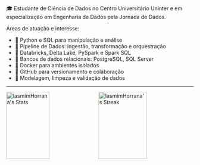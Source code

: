 🎓 Estudante de Ciência de Dados no Centro Universitário Uninter e em especialização em Engenharia de Dados pela Jornada de Dados.

Áreas de atuação e interesse:

- 🐍 Python e SQL para manipulação e análise
- 🔄 Pipeline de Dados: ingestão, transformação e orquestração
- 🚀 Databricks, Delta Lake, PySpark e Spark SQL
- 🐘 Bancos de dados relacionais: PostgreSQL, SQL Server
- 🐳 Docker para ambientes isolados
- 🧪 GitHub para versionamento e colaboração
- 🧠 Modelagem, limpeza e validação de dados

---

<div style="display:flex; justify-content:space-between;">
  <img width="48%" height="180px" src="https://github-readme-stats.vercel.app/api?username=IasmimHorrana&theme=nord&show_icons=true&hide_border=false&count_private=true" alt="IasmimHorrana's Stats" />
  <img width="50.8%" height="180px" src="https://github-readme-streak-stats.herokuapp.com/?user=IasmimHorrana&theme=nord&hide_border=false" alt="IasmimHorrana's Streak" />
</div>








